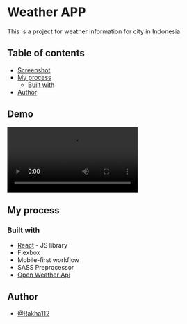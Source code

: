 # Weather APP

This is a project for weather information for city in Indonesia

## Table of contents

- [Screenshot](#screenshot)
- [My process](#my-process)
  - [Built with](#built-with)
- [Author](#author)


## Demo

![](./src/COBA-CUACA-APP.mp4)

## My process

### Built with

- [React](https://reactjs.org/) - JS library
- Flexbox
- Mobile-first workflow
- SASS Preprocessor
- [Open Weather Api](https://openweathermap.org/api)

## Author

- [@Rakha112](https://www.linkedin.com/in/rakha-wibowo/)